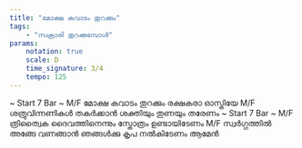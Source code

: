 ```yaml
---
title: "മോക്ഷ കവാടം തുറക്കും"
tags:
    - "സക്രാരി തുറക്കുമ്പോൾ"
params:
    notation: true
    scale: D
    time_signature: 3/4
    tempo: 125
---
```

~ Start 7 Bar ~
M/F
മോക്ഷ കവാടം തുറക്കും
രക്ഷകരാ ഓസ്തിയേ
M/F
ശത്രുവിന്നണികൾ തകർക്കാൻ 
ശക്തിയും തുണയും തരേണം
~ Start 7 Bar ~
M/F
ത്രിത്വൈക ദൈവത്തിനെന്നും
സ്തോത്രം ഉണ്ടായിടേണം
M/F
സ്വർഗ്ഗത്തിൽ അങ്ങേ വണങ്ങാൻ
ഞങ്ങൾക്കു കൃപ നൽകിടേണം
<span style="display: none;">(</span>ആമേൻ
